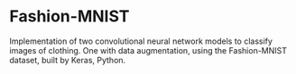# Fashion-MNIST
Implementation of two convolutional neural network models to classify images of clothing.
One with data augmentation, using the Fashion-MNIST dataset, built by Keras, Python.
